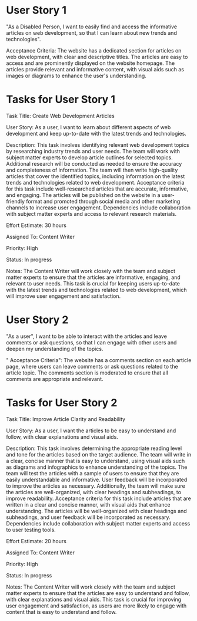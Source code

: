 # User Story 1
"As a Disabled Person, I want to easily find and access the informative articles on web development, so that I can learn about new trends and technologies".

Acceptance Criteria: The website has a dedicated section for articles on web development, with clear and descriptive titles. The articles are easy to access and are prominently displayed on the website homepage. The articles provide relevant and informative content, with visual aids such as images or diagrams to enhance the user's understanding.

# Tasks for User Story 1
Task Title: Create Web Development Articles

User Story: As a user, I want to learn about different aspects of web development and keep up-to-date with the latest trends and technologies.

Description: This task involves identifying relevant web development topics by researching industry trends and user needs. The team will work with subject matter experts to develop article outlines for selected topics. Additional research will be conducted as needed to ensure the accuracy and completeness of information. The team will then write high-quality articles that cover the identified topics, including information on the latest trends and technologies related to web development. Acceptance criteria for this task include well-researched articles that are accurate, informative, and engaging. The articles will be published on the website in a user-friendly format and promoted through social media and other marketing channels to increase user engagement. Dependencies include collaboration with subject matter experts and access to relevant research materials.

Effort Estimate: 30 hours

Assigned To: Content Writer

Priority: High

Status: In progress

Notes: The Content Writer will work closely with the team and subject matter experts to ensure that the articles are informative, engaging, and relevant to user needs. This task is crucial for keeping users up-to-date with the latest trends and technologies related to web development, which will improve user engagement and satisfaction.

# User Story 2
"As a user", I want to be able to interact with the articles and leave comments or ask questions, so that I can engage with other users and deepen my understanding of the topics.

" Acceptance Criteria": The website has a comments section on each article page, where users can leave comments or ask questions related to the article topic. The comments section is moderated to ensure that all comments are appropriate and relevant. 

# Tasks for User Story 2
Task Title: Improve Article Clarity and Readability

User Story: As a user, I want the articles to be easy to understand and follow, with clear explanations and visual aids.

Description: This task involves determining the appropriate reading level and tone for the articles based on the target audience. The team will write in a clear, concise manner that is easy to understand, using visual aids such as diagrams and infographics to enhance understanding of the topics. The team will test the articles with a sample of users to ensure that they are easily understandable and informative. User feedback will be incorporated to improve the articles as necessary. Additionally, the team will make sure the articles are well-organized, with clear headings and subheadings, to improve readability. Acceptance criteria for this task include articles that are written in a clear and concise manner, with visual aids that enhance understanding. The articles will be well-organized with clear headings and subheadings, and user feedback will be incorporated as necessary. Dependencies include collaboration with subject matter experts and access to user testing tools.

Effort Estimate: 20 hours

Assigned To: Content Writer

Priority: High

Status: In progress

Notes: The Content Writer will work closely with the team and subject matter experts to ensure that the articles are easy to understand and follow, with clear explanations and visual aids. This task is crucial for improving user engagement and satisfaction, as users are more likely to engage with content that is easy to understand and follow.
